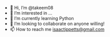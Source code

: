 - 👋 Hi, I’m @takeem08
- 👀 I’m interested in ...
- 🌱 I’m currently learning Python
- 💞️ I’m looking to collaborate on anyone willing!
- 📫 How to reach me isaactippetts@gmail.com

<!---
takeem08/takeem08 is a ✨ special ✨ repository because its `README.md` (this file) appears on your GitHub profile.
You can click the Preview link to take a look at your changes.
--->
